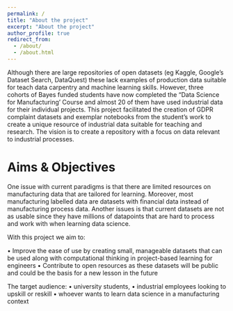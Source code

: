 ```yaml
---
permalink: /
title: "About the project"
excerpt: "About the project"
author_profile: true
redirect_from: 
  - /about/
  - /about.html
---
```

Although there are large repositories of open datasets (eg Kaggle, Google’s Dataset Search, DataQuest) these lack examples of production data suitable for teach data carpentry and machine learning skills. However, three cohorts of Bayes funded students have now completed the “Data Science for Manufacturing’ Course and almost 20 of them have used industrial data for their individual projects.  This project  facilitated the creation of GDPR complaint datasets and exemplar notebooks from the student’s work to create a unique resource of industrial data suitable for teaching and research. The vision is to create a repository with a focus on data relevant to industrial processes.


Aims & Objectives 
======

One issue with current paradigms is that there are limited resources on manufacturing data that are tailored for learning. Moreover, most manufacturing labelled data are datasets with financial data instead of manufacturing process data. Another issues is that current datasets are not as usable since they have millions of datapoints that are hard to process and work with when learning data science. 

With this project we aim to:

•	Improve the ease of use by creating small, manageable datasets that can be used along with computational thinking in project-based learning for engineers
•	Contribute to open resources as these datasets will be public and could be the basis for a new lesson in the future

The target audience:
•	university students, 
•	industrial employees looking to upskill or reskill
•	whoever wants to learn data science in a manufacturing context

